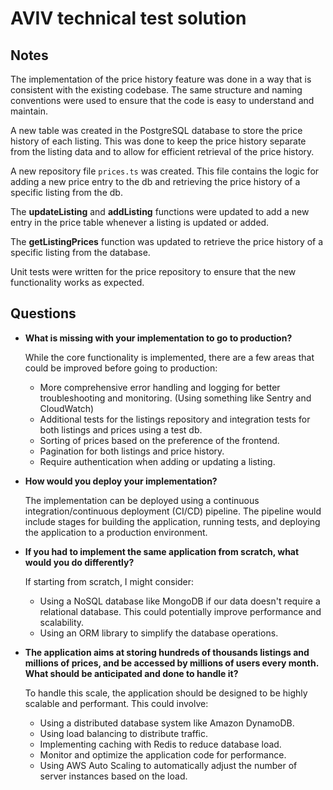 # AVIV technical test solution

## Notes

The implementation of the price history feature was done in a way that is consistent with the existing codebase. The same structure and naming conventions were used to ensure that the code is easy to understand and maintain.

A new table was created in the PostgreSQL database to store the price history of each listing. This was done to keep the price history separate from the listing data and to allow for efficient retrieval of the price history.

A new repository file `prices.ts` was created. This file contains the logic for adding a new price entry to the db and retrieving the price history of a specific listing from the db.

The **updateListing** and **addListing** functions were updated to add a new entry in the price table whenever a listing is updated or added.

The **getListingPrices** function was updated to retrieve the price history of a specific listing from the database.

Unit tests were written for the price repository to ensure that the new functionality works as expected.

## Questions

- **What is missing with your implementation to go to production?**

  While the core functionality is implemented, there are a few areas that could be improved before going to production:

  - More comprehensive error handling and logging for better troubleshooting and monitoring. (Using something like Sentry and CloudWatch)
  - Additional tests for the listings repository and integration tests for both listings and prices using a test db.
  - Sorting of prices based on the preference of the frontend.
  - Pagination for both listings and price history.
  - Require authentication when adding or updating a listing.

- **How would you deploy your implementation?**

  The implementation can be deployed using a continuous integration/continuous deployment (CI/CD) pipeline. The pipeline would include stages for building the application, running tests, and deploying the application to a production environment.

- **If you had to implement the same application from scratch, what would you do differently?**

  If starting from scratch, I might consider:

  - Using a NoSQL database like MongoDB if our data doesn't require a relational database. This could potentially improve performance and scalability.
  - Using an ORM library to simplify the database operations.

- **The application aims at storing hundreds of thousands listings and millions of prices, and be accessed by millions of users every month. What should be anticipated and done to handle it?**

  To handle this scale, the application should be designed to be highly scalable and performant. This could involve:

  - Using a distributed database system like Amazon DynamoDB.
  - Using load balancing to distribute traffic.
  - Implementing caching with Redis to reduce database load.
  - Monitor and optimize the application code for performance.
  - Using AWS Auto Scaling to automatically adjust the number of server instances based on the load.
